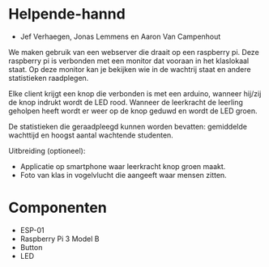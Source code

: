# Helpende-hannd

- Jef Verhaegen, Jonas Lemmens en Aaron Van Campenhout

We maken gebruik van een webserver die draait op een raspberry pi. Deze raspberry pi is verbonden met een monitor dat
vooraan in het klaslokaal staat. Op deze monitor kan je bekijken wie in de wachtrij staat en andere statistieken raadplegen.

Elke client krijgt een knop die verbonden is met een arduino, wanneer hij/zij de knop indrukt wordt de LED rood. 
Wanneer de leerkracht de leerling geholpen heeft wordt er weer op de knop geduwd en wordt de LED groen. 

De statistieken die geraadpleegd kunnen worden bevatten: gemiddelde wachttijd en hoogst aantal wachtende studenten.

Uitbreiding (optioneel):  
+ Applicatie op smartphone waar leerkracht knop groen maakt.
+ Foto van klas in vogelvlucht die aangeeft waar mensen zitten.   

# Componenten

+ ESP-01 
+ Raspberry Pi 3 Model B
+ Button
+ LED
